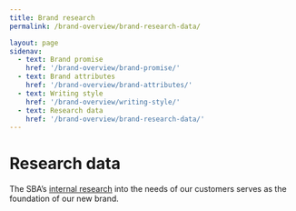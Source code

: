 ```yaml
---
title: Brand research
permalink: /brand-overview/brand-research-data/

layout: page
sidenav:
  - text: Brand promise
    href: '/brand-overview/brand-promise/'
  - text: Brand attributes
    href: '/brand-overview/brand-attributes/'
  - text: Writing style
    href: '/brand-overview/writing-style/'
  - text: Research data
    href: '/brand-overview/brand-research-data/'
---
```



# Research data

The SBA’s [internal research](https://sba123.sharepoint.com/offices/OMCS/Pages/Market-Customer-Research.aspx) into the needs of our customers serves as the foundation of our new brand.